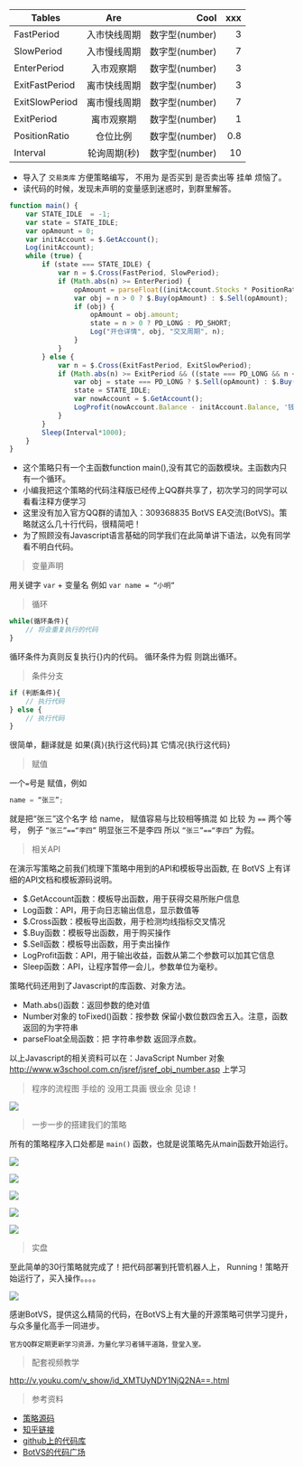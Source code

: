 
| Tables        | Are           | Cool  | xxx |
| ------------- |:-------------:| -----:| -----:|
|FastPeriod|入市快线周期| 数字型(number)|3 |
|SlowPeriod|入市慢线周期|数字型(number)|7|
|EnterPeriod|入市观察期|数字型(number)|3|
|ExitFastPeriod|离市快线周期|数字型(number)|3|
|ExitSlowPeriod|离市慢线周期|数字型(number)|7|
|ExitPeriod|离市观察期|数字型(number)|1|
|PositionRatio|仓位比例|数字型(number)|0.8|
|Interval|轮询周期(秒)|数字型(number)|10|


- 导入了 `交易类库`  方便策略编写，  不用为 是否买到  是否卖出等 挂单 烦恼了。
- 读代码的时候，发现未声明的变量感到迷惑时，到群里解答。


```javascript
function main() {
    var STATE_IDLE  = -1;
    var state = STATE_IDLE;
    var opAmount = 0;
    var initAccount = $.GetAccount();
    Log(initAccount);
    while (true) {
        if (state === STATE_IDLE) {
            var n = $.Cross(FastPeriod, SlowPeriod);
            if (Math.abs(n) >= EnterPeriod) {
                opAmount = parseFloat((initAccount.Stocks * PositionRatio).toFixed(3));
                var obj = n > 0 ? $.Buy(opAmount) : $.Sell(opAmount);
                if (obj) {
                    opAmount = obj.amount;
                    state = n > 0 ? PD_LONG : PD_SHORT;
                    Log("开仓详情", obj, "交叉周期", n);
                }
            }
        } else {
            var n = $.Cross(ExitFastPeriod, ExitSlowPeriod);
            if (Math.abs(n) >= ExitPeriod && ((state === PD_LONG && n < 0) || (state === PD_SHORT && n > 0))) {
                var obj = state === PD_LONG ? $.Sell(opAmount) : $.Buy(opAmount);
                state = STATE_IDLE;
                var nowAccount = $.GetAccount();
                LogProfit(nowAccount.Balance - initAccount.Balance, '钱:', nowAccount.Balance, '币:', nowAccount.Stocks, '平仓详情:', obj, "交叉周期", n);
            }
        }
        Sleep(Interval*1000);
    }
}
```

- 这个策略只有一个主函数function main(),没有其它的函数模块。主函数内只有一个循环。
- 小编我把这个策略的代码注释版已经传上QQ群共享了，初次学习的同学可以看看注释方便学习
- 这里没有加入官方QQ群的请加入：309368835    BotVS EA交流(BotVS)。策略就这么几十行代码，很精简吧！
- 为了照顾没有Javascript语言基础的同学我们在此简单讲下语法，以免有同学看不明白代码。


> 变量声明

 用关键字 `var` + 变量名 例如 `var name = “小明”`
 
> 循环

```javascript
while(循环条件){
    // 将会重复执行的代码
}
```

循环条件为真则反复执行{}内的代码。 循环条件为假  则跳出循环。

> 条件分支

```javascript
if (判断条件){
    // 执行代码
} else {
    // 执行代码
}
```

很简单，翻译就是     如果(真){执行这代码}其      它情况{执行这代码}
	
> 赋值
  
一个`=`号是 赋值，例如

```javascript
name = “张三”;
```

就是把“张三”这个名字 给 name，  赋值容易与比较相等搞混
如 比较 为 `==` 两个等号，
例子 `“张三”==“李四”` 明显张三不是李四 所以 `“张三”==“李四”`  为假。

> 相关API

在演示写策略之前我们梳理下策略中用到的API和模板导出函数, 在 BotVS 上有详细的API文档和模板源码说明。

- $.GetAccount函数：模板导出函数，用于获得交易所账户信息
- Log函数：API，用于向日志输出信息，显示数值等
- $.Cross函数：模板导出函数，用于检测均线指标交叉情况
- $.Buy函数：模板导出函数，用于购买操作
- $.Sell函数：模板导出函数，用于卖出操作
- LogProfit函数：API，用于输出收益，函数从第二个参数可以加其它信息
- Sleep函数：API，让程序暂停一会儿，参数单位为毫秒。

策略代码还用到了Javascript的库函数、对象方法。

- Math.abs()函数：返回参数的绝对值
- Number对象的 toFixed()函数：按参数 保留小数位数四舍五入。注意，函数返回的为字符串
- parseFloat全局函数：把  字符串参数 返回浮点数。

以上Javascript的相关资料可以在：JavaScript Number 对象 http://www.w3school.com.cn/jsref/jsref_obj_number.asp  上学习

> 程序的流程图 手绘的 没用工具画 很业余 见谅！

![](https://dn-filebox.qbox.me/bc794e735dc215d2f4595a70172a60bbb41c50a4.jpg)

> 一步一步的搭建我们的策略

所有的策略程序入口处都是 `main()` 函数，也就是说策略先从main函数开始运行。

![](https://dn-filebox.qbox.me/35d08389ca1c1e9680f72ec1213d5d23d4929e9d.png)
 
![](https://dn-filebox.qbox.me/3eb50aa477765a880b5e5cd945b7b4277f528936.png)

![](https://dn-filebox.qbox.me/01cb700a46d5d1cd568ed247f02401e1baf07023.png)
 
![](https://dn-filebox.qbox.me/819208533635f7e63f351f370eb818c645ad63a2.png)

![](https://dn-filebox.qbox.me/70da4f3b6a7de3e1adc70780c47ff3404367bf0c.png)

> 实盘

至此简单的30行策略就完成了！把代码部署到托管机器人上，
Running！策略开始运行了，买入操作。。。。

 ![](https://dn-filebox.qbox.me/921b166b3ec492ec8e752a4c642274ae06354ca9.png)

感谢BotVS，提供这么精简的代码，在BotVS上有大量的开源策略可供学习提升，与众多量化高手一同进步。

`官方QQ群定期更新学习资源，为量化学习者铺平道路，登堂入室。`

> 配套视频教学

http://v.youku.com/v_show/id_XMTUyNDY1NjQ2NA==.html

> 参考资料

- [策略源码](https://www.botvs.com/strategy/12348)
- [知乎链接](http://zhuanlan.zhihu.com/p/20707339)
- [github上的代码库](https://github.com/zeropool/botvs)
- [BotVS的代码广场](https://www.botvs.com/square)
